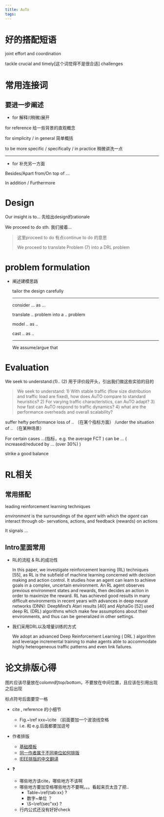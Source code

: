 ```yaml
---
title: AuTo
tags:
---
```




# 好的搭配短语

joint effort and coordination

tackle crucial and timely[这个词觉得不是很合适] challenges



# 常用连接词

## 要进一步阐述

* for 解释/(稍微)展开

for reference	给一些背景的直观概念

for simplicity / in general 	简单概括

to be more specific / specifically / in practice  稍微讲洗一点

---

* for 补充另一方面

Besides/Apart from/On top of ... 

In addition / Furthermore



# Design

Our insight is to...  先给出design的rationale

We proceed to do sth.   我们接着...

> 这里proceed to do 有点continue to do 的意思
>
> We proceed to translate Problem (7) into a DRL problem



# problem formulation

* 阐述建模思路

  tailor the design carefully

  ---

  consider ... as ...

  translate .. problem into a .. problem

  model .. as ..

  cast .. as ..

  ---

  We assume/argue that





# Evaluation

We seek to understand:(1).. (2)  	用于评价段开头，引出我们做这些实验的目的

> We seek to understand: 1) With stable traffic (flow size distribution and traffic load are fixed), how does AuTO compare to standard heuristics? 2) For varying traffic characteristics, can AuTO adapt? 3) how fast can AuTO respond to traffic dynamics? 4) what are the performance overheads and overall scalability?

suffer hefty performance loss of .. （在某个指标方面） /under the situation of .. （在某种场景）

For certain cases ...(指标，e.g. the average FCT ) can be ...  ( increased/reduced by ... (over 30%) )

strike a good balance



# RL相关

## 常用搭配

leading reinforcement learning techniques

*environment* is the surroundings of the *agent* with which  the *agent* can interact through ob- servations, actions, and feedback (rewards) on actions

It signals ...



## Intro里面常用

* RL的流程 & RL的成功性

  In this paper, we investigate reinforcement learning (RL) techniques [55], as RL is the subfield of machine learning concerned with decision making and action control. It studies how an agent can learn to achieve goals in a complex, uncertain environment. An RL agent observes previous environment states and rewards, then decides an action in order to maximize the reward. RL has achieved good results in many difficult environments in recent years with advances in deep neural networks (DNN): DeepMind’s Atari results [40] and AlphaGo [52] used deep RL (DRL) algorithms which make few assumptions about their environments, and thus can be generalized in other settings. 

  

* 我们采用DRL以及增量训练的方式

  We adopt an advanced Deep Reinforcement Learning ( DRL ) algorithm and leverage incremental training to make agents able to accommodate highly heterogeneous traffic patterns and even link failures. 





# 论文排版心得

图片应该尽量放在colomn的top/bottom，不要放在中间位置，且应该在引用出现之后出现

标点符号后面要空一格

* cite , reference 的小细节
  * Fig.~\ref  xxx~\cite （前面要加一个波浪线空格
  * i.e. 和 e.g.后面都要加逗号
* 作者排版
  * [基础模板](https://www.cnblogs.com/qq952693358/p/8715697.html)
  * [同一作者属于不同单位如何排版](http://blog.sina.com.cn/s/blog_5d2054d90101gtms.html)
  * [IEEE排版的中文翻译](https://wenda.latexstudio.net/data/ueditor/php/upload/file/20190814/1565743586995462.pdf)

* ❓
  * 哪些地方该cite，哪些地方不该啊
  * 哪些地方要加空格哪些地方不要啊。。。看起来页太丑了把..
    * Table~\ref{tab:xx} ?
    * 数字~单位 ？
    * \S~\ref{sec"xx} ?
  * 行内公式还没有好好check



